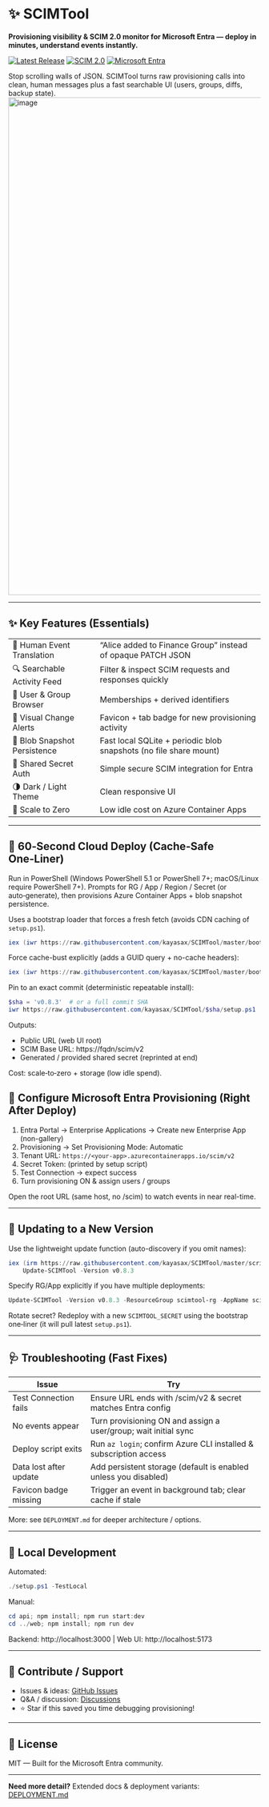 # ✨ SCIMTool
**Provisioning visibility & SCIM 2.0 monitor for Microsoft Entra — deploy in minutes, understand events instantly.**

[![Latest Release](https://img.shields.io/github/v/release/kayasax/SCIMTool?style=flat-square&color=2ea043)](https://github.com/kayasax/SCIMTool/releases/latest) [![SCIM 2.0](https://img.shields.io/badge/SCIM-2.0-00a1f1?style=flat-square)](https://scim.cloud/) [![Microsoft Entra](https://img.shields.io/badge/Microsoft-Entra_ID-ff6b35?style=flat-square)](https://entra.microsoft.com/)

Stop scrolling walls of JSON. SCIMTool turns raw provisioning calls into clean, human messages plus a fast searchable UI (users, groups, diffs, backup state).
<img width="1224" height="995" alt="image" src="https://github.com/user-attachments/assets/2ec5a4f2-1e23-4440-a317-6562e0961a5a" />

---

## ✨ Key Features (Essentials)
| | |
|---|---|
| 🧠 Human Event Translation | “Alice added to Finance Group” instead of opaque PATCH JSON |
| 🔍 Searchable Activity Feed | Filter & inspect SCIM requests and responses quickly |
| 👥 User & Group Browser | Memberships + derived identifiers |
| 🔔 Visual Change Alerts | Favicon + tab badge for new provisioning activity |
| 💾 Blob Snapshot Persistence | Fast local SQLite + periodic blob snapshots (no file share mount) |
| 🔐 Shared Secret Auth | Simple secure SCIM integration for Entra |
| 🌗 Dark / Light Theme | Clean responsive UI |
| 🚀 Scale to Zero | Low idle cost on Azure Container Apps |

---

## 🚀 60‑Second Cloud Deploy (Cache‑Safe One‑Liner)
Run in PowerShell (Windows PowerShell 5.1 or PowerShell 7+; macOS/Linux require PowerShell 7+). Prompts for RG / App / Region / Secret (or auto‑generate), then provisions Azure Container Apps + blob snapshot persistence.

Uses a bootstrap loader that forces a fresh fetch (avoids CDN caching of `setup.ps1`).

```powershell
iex (iwr https://raw.githubusercontent.com/kayasax/SCIMTool/master/bootstrap.ps1).Content
```

Force cache-bust explicitly (adds a GUID query + no-cache headers):
```powershell
iex (iwr https://raw.githubusercontent.com/kayasax/SCIMTool/master/bootstrap.ps1?cb=$(Get-Random)).Content
```

Pin to an exact commit (deterministic repeatable install):
```powershell
$sha = 'v0.8.3'  # or a full commit SHA
iwr https://raw.githubusercontent.com/kayasax/SCIMTool/$sha/setup.ps1 | iex
```

Outputs:
* Public URL (web UI root)
* SCIM Base URL: https://fqdn/scim/v2
* Generated / provided shared secret (reprinted at end)

Cost: scale‑to‑zero + storage (low idle spend).

## 🔧 Configure Microsoft Entra Provisioning (Right After Deploy)
1. Entra Portal → Enterprise Applications → Create new Enterprise App (non-gallery)
2. Provisioning → Set Provisioning Mode: Automatic
3. Tenant URL: `https://<your-app>.azurecontainerapps.io/scim/v2`
4. Secret Token: (printed by setup script)
5. Test Connection → expect success
6. Turn provisioning ON & assign users / groups

Open the root URL (same host, no /scim) to watch events in near real-time.

---

## 🔄 Updating to a New Version
Use the lightweight update function (auto-discovery if you omit names):
```powershell
iex (irm https://raw.githubusercontent.com/kayasax/SCIMTool/master/scripts/update-scimtool-func.ps1); \
	Update-SCIMTool -Version v0.8.3
```
Specify RG/App explicitly if you have multiple deployments:
```powershell
Update-SCIMTool -Version v0.8.3 -ResourceGroup scimtool-rg -AppName scimtool-prod
```
Rotate secret? Redeploy with a new `SCIMTOOL_SECRET` using the bootstrap one‑liner (it will pull latest `setup.ps1`).

---

## 🩺 Troubleshooting (Fast Fixes)
| Issue | Try |
|-------|-----|
| Test Connection fails | Ensure URL ends with /scim/v2 & secret matches Entra config |
| No events appear | Turn provisioning ON and assign a user/group; wait initial sync |
| Deploy script exits | Run `az login`; confirm Azure CLI installed & subscription access |
| Data lost after update | Add persistent storage (default is enabled unless you disabled) |
| Favicon badge missing | Trigger an event in background tab; clear cache if stale |

More: see `DEPLOYMENT.md` for deeper architecture / options.

---
## 🧪 Local Development
Automated:
```powershell
./setup.ps1 -TestLocal
```
Manual:
```powershell
cd api; npm install; npm run start:dev
cd ../web; npm install; npm run dev
```
Backend: http://localhost:3000  |  Web UI: http://localhost:5173

---
## 🤝 Contribute / Support
* Issues & ideas: [GitHub Issues](https://github.com/kayasax/SCIMTool/issues)
* Q&A / discussion: [Discussions](https://github.com/kayasax/SCIMTool/discussions)
* ⭐ Star if this saved you time debugging provisioning!

---

## 📜 License
MIT — Built for the Microsoft Entra community.

---
**Need more detail?** Extended docs & deployment variants: [DEPLOYMENT.md](./DEPLOYMENT.md)

